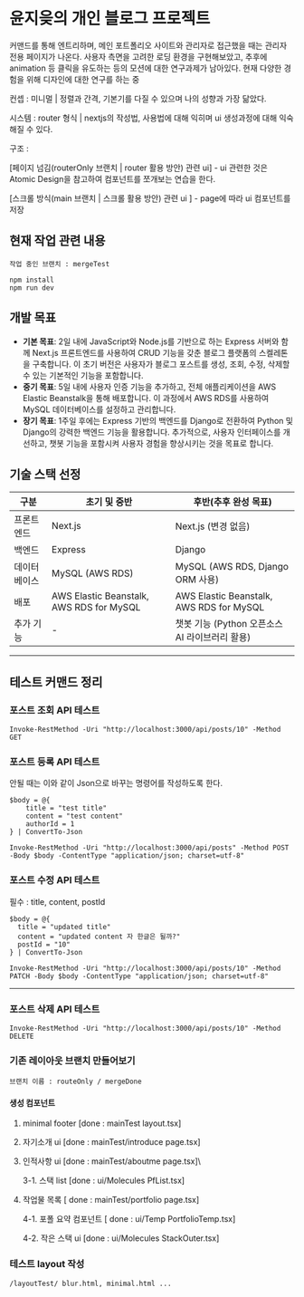 # 윤지읒의 개인 블로그 프로젝트

커맨드를 통해 엔트리하며, 메인 포트폴리오 사이트와 관리자로 접근했을 때는 관리자 전용 페이지가 나온다.
사용자 측면을 고려한 로딩 환경을 구현해보았고, 추후에 animation 등 클릭을 유도하는 등의 모션에 대한 연구과제가 남아있다.
현재 다양한 경험을 위해 디자인에 대한 연구를 하는 중

컨셉 : 미니멀 | 정렬과 간격, 기본기를 다질 수 있으며 나의 성향과 가장 닮았다.

시스템 : router 형식 | nextjs의 작성법, 사용법에 대해 익히며 ui 생성과정에 대해 익숙해질 수 있다.

구조 :

[페이지 넘김(routerOnly 브랜치 | router 활용 방안) 관련 ui] - ui 관련한 것은 Atomic Design을 참고하여 컴포넌트를 쪼개보는 연습을 한다.

[스크롤 방식(main 브랜치 | 스크롤 활용 방안) 관련 ui ] - page에 따라 ui 컴포넌트를 저장

## 현재 작업 관련 내용

```
작업 중인 브랜치 : mergeTest
```

```
npm install
npm run dev
```

## 개발 목표

- **기본 목표**:
  2일 내에 JavaScript와 Node.js를 기반으로 하는 Express 서버와 함께 Next.js 프론트엔드를 사용하여 CRUD 기능을 갖춘 블로그 플랫폼의 스켈레톤을 구축합니다.
  이 초기 버전은 사용자가 블로그 포스트를 생성, 조회, 수정, 삭제할 수 있는 기본적인 기능을 포함합니다.
- **중기 목표**:
  5일 내에 사용자 인증 기능을 추가하고, 전체 애플리케이션을 AWS Elastic Beanstalk을 통해 배포합니다. 이 과정에서 AWS RDS를 사용하여 MySQL 데이터베이스를 설정하고 관리합니다.
- **장기 목표**:
  1주일 후에는 Express 기반의 백엔드를 Django로 전환하여 Python 및 Django의 강력한 백엔드 기능을 활용합니다.
  추가적으로, 사용자 인터페이스를 개선하고, 챗봇 기능을 포함시켜 사용자 경험을 향상시키는 것을 목표로 합니다.

## 기술 스택 선정

| 구분         | 초기 및 중반                             | 후반(추후 완성 목표)                           |
| ------------ | ---------------------------------------- | ---------------------------------------------- |
| 프론트엔드   | Next.js                                  | Next.js (변경 없음)                            |
| 백엔드       | Express                                  | Django                                         |
| 데이터베이스 | MySQL (AWS RDS)                          | MySQL (AWS RDS, Django ORM 사용)               |
| 배포         | AWS Elastic Beanstalk, AWS RDS for MySQL | AWS Elastic Beanstalk, AWS RDS for MySQL       |
| 추가 기능    | -                                        | 챗봇 기능 (Python 오픈소스 AI 라이브러리 활용) |

---

## 테스트 커맨드 정리

### 포스트 조회 API 테스트

```
Invoke-RestMethod -Uri "http://localhost:3000/api/posts/10" -Method GET
```

### 포스트 등록 API 테스트

안될 때는 이와 같이 Json으로 바꾸는 명령어를 작성하도록 한다.

```
$body = @{
    title = "test title"
    content = "test content"
    authorId = 1
} | ConvertTo-Json

Invoke-RestMethod -Uri "http://localhost:3000/api/posts" -Method POST -Body $body -ContentType "application/json; charset=utf-8"
```

### 포스트 수정 API 테스트

필수 : title, content, postId

```
$body = @{
  title = "updated title"
  content = "updated content 자 한글은 될까?"
  postId = "10"
} | ConvertTo-Json

Invoke-RestMethod -Uri "http://localhost:3000/api/posts/10" -Method PATCH -Body $body -ContentType "application/json; charset=utf-8"

```

---

### 포스트 삭제 API 테스트

```
Invoke-RestMethod -Uri "http://localhost:3000/api/posts/10" -Method DELETE
```

### 기존 레이아웃 브랜치 만들어보기

```
브랜치 이름 : routeOnly / mergeDone
```

#### 생성 컴포넌트

1. minimal footer [done : mainTest layout.tsx]

2. 자기소개 ui [done : mainTest/introduce page.tsx]

3. 인적사항 ui [done : mainTest/aboutme page.tsx]\

   3-1. 스택 list [done : ui/Molecules PfList.tsx]

4. 작업물 목록 [ done : mainTest/portfolio page.tsx]

   4-1. 포폴 요약 컴포넌트 [ done : ui/Temp PortfolioTemp.tsx]

   4-2. 작은 스택 ui [done : ui/Molecules StackOuter.tsx]

### 테스트 layout 작성

```
/layoutTest/ blur.html, minimal.html ...
```
